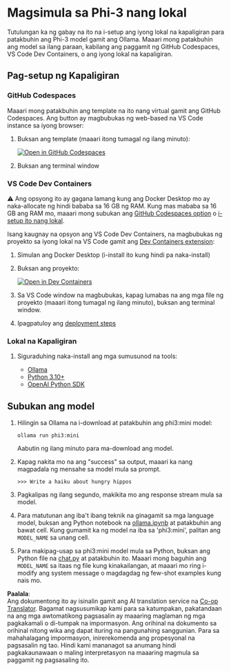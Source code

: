 <!--
CO_OP_TRANSLATOR_METADATA:
{
  "original_hash": "3edae6aebc3d0143037109e8af58f1ac",
  "translation_date": "2025-07-16T18:11:35+00:00",
  "source_file": "md/01.Introduction/01/01.EnvironmentSetup.md",
  "language_code": "tl"
}
-->
# Magsimula sa Phi-3 nang lokal

Tutulungan ka ng gabay na ito na i-setup ang iyong lokal na kapaligiran para patakbuhin ang Phi-3 model gamit ang Ollama. Maaari mong patakbuhin ang model sa ilang paraan, kabilang ang paggamit ng GitHub Codespaces, VS Code Dev Containers, o ang iyong lokal na kapaligiran.

## Pag-setup ng Kapaligiran

### GitHub Codespaces

Maaari mong patakbuhin ang template na ito nang virtual gamit ang GitHub Codespaces. Ang button ay magbubukas ng web-based na VS Code instance sa iyong browser:

1. Buksan ang template (maaari itong tumagal ng ilang minuto):

    [![Open in GitHub Codespaces](https://github.com/codespaces/badge.svg)](https://codespaces.new/microsoft/phi-3cookbook)

2. Buksan ang terminal window

### VS Code Dev Containers

⚠️ Ang opsyong ito ay gagana lamang kung ang Docker Desktop mo ay naka-allocate ng hindi bababa sa 16 GB ng RAM. Kung mas mababa sa 16 GB ang RAM mo, maaari mong subukan ang [GitHub Codespaces option](../../../../../md/01.Introduction/01) o [i-setup ito nang lokal](../../../../../md/01.Introduction/01).

Isang kaugnay na opsyon ang VS Code Dev Containers, na magbubukas ng proyekto sa iyong lokal na VS Code gamit ang [Dev Containers extension](https://marketplace.visualstudio.com/items?itemName=ms-vscode-remote.remote-containers):

1. Simulan ang Docker Desktop (i-install ito kung hindi pa naka-install)
2. Buksan ang proyekto:

    [![Open in Dev Containers](https://img.shields.io/static/v1?style=for-the-badge&label=Dev%20Containers&message=Open&color=blue&logo=visualstudiocode)](https://vscode.dev/redirect?url=vscode://ms-vscode-remote.remote-containers/cloneInVolume?url=https://github.com/microsoft/phi-3cookbook)

3. Sa VS Code window na magbubukas, kapag lumabas na ang mga file ng proyekto (maaari itong tumagal ng ilang minuto), buksan ang terminal window.
4. Ipagpatuloy ang [deployment steps](../../../../../md/01.Introduction/01)

### Lokal na Kapaligiran

1. Siguraduhing naka-install ang mga sumusunod na tools:

    * [Ollama](https://ollama.com/)
    * [Python 3.10+](https://www.python.org/downloads/)
    * [OpenAI Python SDK](https://pypi.org/project/openai/)

## Subukan ang model

1. Hilingin sa Ollama na i-download at patakbuhin ang phi3:mini model:

    ```shell
    ollama run phi3:mini
    ```

    Aabutin ng ilang minuto para ma-download ang model.

2. Kapag nakita mo na ang "success" sa output, maaari ka nang magpadala ng mensahe sa model mula sa prompt.

    ```shell
    >>> Write a haiku about hungry hippos
    ```

3. Pagkalipas ng ilang segundo, makikita mo ang response stream mula sa model.

4. Para matutunan ang iba't ibang teknik na ginagamit sa mga language model, buksan ang Python notebook na [ollama.ipynb](../../../../../code/01.Introduce/ollama.ipynb) at patakbuhin ang bawat cell. Kung gumamit ka ng model na iba sa 'phi3:mini', palitan ang `MODEL_NAME` sa unang cell.

5. Para makipag-usap sa phi3:mini model mula sa Python, buksan ang Python file na [chat.py](../../../../../code/01.Introduce/chat.py) at patakbuhin ito. Maaari mong baguhin ang `MODEL_NAME` sa itaas ng file kung kinakailangan, at maaari mo ring i-modify ang system message o magdagdag ng few-shot examples kung nais mo.

**Paalala**:  
Ang dokumentong ito ay isinalin gamit ang AI translation service na [Co-op Translator](https://github.com/Azure/co-op-translator). Bagamat nagsusumikap kami para sa katumpakan, pakatandaan na ang mga awtomatikong pagsasalin ay maaaring maglaman ng mga pagkakamali o di-tumpak na impormasyon. Ang orihinal na dokumento sa orihinal nitong wika ang dapat ituring na pangunahing sanggunian. Para sa mahahalagang impormasyon, inirerekomenda ang propesyonal na pagsasalin ng tao. Hindi kami mananagot sa anumang hindi pagkakaunawaan o maling interpretasyon na maaaring magmula sa paggamit ng pagsasaling ito.